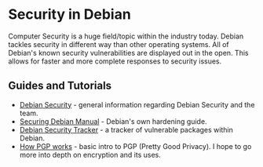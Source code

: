 # Security in Debian

Computer Security is a huge field/topic within the industry today. Debian tackles security in different way than other operating systems. All of Debian's known security vulnerabilities are displayed out in the open. This allows for faster and more complete responses to security issues.


## Guides and Tutorials

 - [Debian Security](https://www.debian.org/security/) - general information regarding Debian Security and the team.
  - [Securing Debian Manual](https://www.debian.org/doc/manuals/securing-debian-howto/index.en.html) - Debian's own hardening guide.
  - [Debian Security Tracker](https://security-tracker.debian.org/tracker/) - a tracker of vulnerable packages within Debian.
 - [How PGP works](http://www.pgpi.org/doc/pgpintro/) - basic intro to PGP (Pretty Good Privacy). I hope to go more into depth on encryption and its uses.
